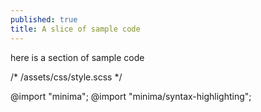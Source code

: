 ```yaml
---
published: true
title: A slice of sample code
---
```

here is a section of sample code

  /* <your-site>/assets/css/style.scss */

  @import "minima";
  @import "minima/syntax-highlighting";
